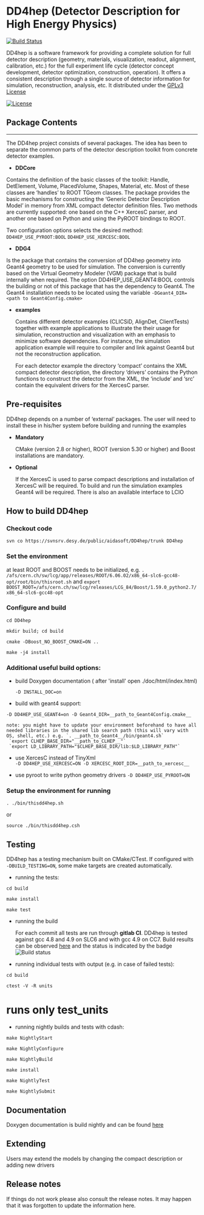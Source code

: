 # DD4hep (Detector Description for High Energy Physics)
[![Build Status](https://travis-ci.org/AIDASoft/DD4hep.svg?branch=master)](https://travis-ci.org/AIDASoft/DD4hep)

DD4hep is a software framework for providing a complete solution for full detector description
(geometry, materials, visualization, readout, alignment, calibration, etc.) for the full experiment life cycle (detector concept development, detector optimization, construction, operation). It offers a consistent description through a single source of detector information for simulation, reconstruction, analysis, etc. It distributed under the [GPLv3 License](http://www.gnu.org/licenses/gpl-3.0.en.html)

[![License](https://www.gnu.org/graphics/gplv3-127x51.png)](https://www.gnu.org/licenses/gpl-3.0.en.html)

## Package Contents
-------------------
The DD4hep project consists of several packages. The idea has been to separate the common parts of the detector description toolkit from concrete detector examples.

- **DDCore**

 Contains the definition of the basic classes of the toolkit: Handle, DetElement, Volume, PlacedVolume, Shapes, Material, etc. Most of these classes are ‘handles’ to ROOT TGeom classes. The package provides the basic mechanisms for constructing the ‘Generic Detector Description Model’ in memory from XML compact detector definition files. Two methods are currently supported: one based on the C++ XercesC parser, and another one based on Python and using the PyROOT bindings to ROOT. 

 Two configuration options selects the desired method:
    `DD4HEP_USE_PYROOT:BOOL`
    `DD4HEP_USE_XERCESC:BOOL`

- **DDG4**

 Is the package that contains the conversion of DD4hep geometry into Geant4 geometry to be used for simulation. The conversion is currently based on the Virtual Geometry Modeler (VGM) package that is build internally when required. The option DD4HEP_USE_GEANT4:BOOL controls the building or not of this package that has the dependency to Geant4. The Geant4 installation needs to be located using the variable `-DGeant4_DIR=<path to Geant4Config.cmake>`

- **examples**

  Contains different detector examples (CLICSiD, AlignDet, ClientTests) together with example applications to illustrate the their usage for simulation, reconstruction and visualization with an emphasis to minimize software dependencies. For instance, the simulation application example will require to compiler and link against Geant4 but not the reconstruction application.

  For each detector example the directory ‘compact’ contains the XML compact detector description, the 
directory ‘drivers’ contains the Python functions to construct the detector from the XML, the ‘include’ 
and ‘src’ contain the equivalent drivers for the XercesC parser.

## Pre-requisites

  DD4hep depends on a number of ‘external’ packages. The user will need to install these in his/her 
system before building and running the examples

- **Mandatory**

  CMake (version 2.8 or higher), ROOT (version 5.30 or higher) and Boost installations are mandatory.

- **Optional**

  If the XercesC is used to parse compact descriptions and installation of XercesC will be required. To build and run the simulation examples Geant4 will be required. There is also an available interface to LCIO

## How to build DD4hep 
### Checkout code
`svn co https://svnsrv.desy.de/public/aidasoft/DD4hep/trunk DD4hep`

### Set the environment 
at least ROOT and BOOST needs to be initialized, e.g.
`. /afs/cern.ch/sw/lcg/app/releases/ROOT/6.06.02/x86_64-slc6-gcc48-opt/root/bin/thisroot.sh`
and
`export BOOST_ROOT=/afs/cern.ch/sw/lcg/releases/LCG_84/Boost/1.59.0_python2.7/x86_64-slc6-gcc48-opt`

### Configure and build 

  `cd DD4hep`

  `mkdir build; cd build`

  `cmake -DBoost_NO_BOOST_CMAKE=ON ..`

  `make -j4 install`

### Additional useful build options:

  * build Doxygen documentation ( after 'install' open ./doc/html/index.html)

    `-D INSTALL_DOC=on `
 
  * build with geant4 support:

   `-D DD4HEP_USE_GEANT4=on -D Geant4_DIR=__path_to_Geant4Config.cmake__`
  
    note: you might have to update your environment beforehand to have all needed libraries in the shared lib search path (this will vary with OS, shell, etc.) e.g. `. __path_to_Geant4__/bin/geant4.sh`
     `export CLHEP_BASE_DIR="__path_to_CLHEP__"`
     `export LD_LIBRARY_PATH="$CLHEP_BASE_DIR/lib:$LD_LIBRARY_PATH"`
     

  * use XercesC instead of TinyXml    
  `-D DD4HEP_USE_XERCESC=ON -D XERCESC_ROOT_DIR=__path_to_xercesc__`


  * use pyroot to write python geometry drivers 
   `-D DD4HEP_USE_PYROOT=ON`

### Setup the environment for running 
  
  `. ./bin/thisdd4hep.sh`

or

  `source ./bin/thisdd4hep.csh`


## Testing


 DD4hep has a testing mechanism built on CMake/CTest. If configured with `-DBUILD_TESTING=ON`, some make targets are
 created automatically. 

 - running the tests:

  `cd build`

  `make install`

  `make test`

 - running the build 

   For each commit all tests are run through **gitlab CI**. DD4hep is tested against gcc 4.8 and 4.9 on SLC6 and with gcc 4.9 on CC7. Build results can be observed [here](https://gitlab.cern.ch/CLICdp/DD4hep/builds) and the status is indicated by the badge ![Build status](https://gitlab.cern.ch/CLICdp/DD4hep/badges/master/build.svg) 


 - running individual tests with output (e.g. in case of failed tests):

  `cd build` 

  `ctest -V -R units`
  # runs only test_units

 - running nightly builds and tests with cdash:

  `make NightlyStart`

  `make NightlyConfigure`

  `make NightlyBuild`

  `make install`

  `make NightlyTest`

  `make NightlySubmit`

## Documentation

Doxygen documentation is build nightly and can be found [here](http://test-dd4hep.web.cern.ch/test-dd4hep/doxygen/html/index.html)


## Extending

Users may extend the models by changing the compact description or adding new drivers


## Release notes

If things do not work please also consult the release notes. It may happen that it was forgotten to update the information here.


